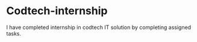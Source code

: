 # Codtech-internship
I have completed internship in codtech IT solution by completing assigned tasks.
